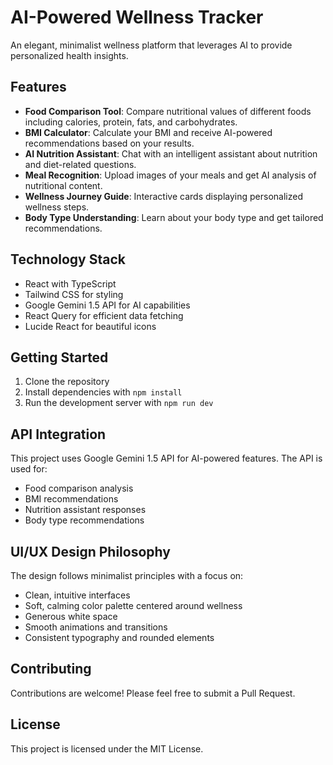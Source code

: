 
# AI-Powered Wellness Tracker

An elegant, minimalist wellness platform that leverages AI to provide personalized health insights.

## Features

- **Food Comparison Tool**: Compare nutritional values of different foods including calories, protein, fats, and carbohydrates.
- **BMI Calculator**: Calculate your BMI and receive AI-powered recommendations based on your results.
- **AI Nutrition Assistant**: Chat with an intelligent assistant about nutrition and diet-related questions.
- **Meal Recognition**: Upload images of your meals and get AI analysis of nutritional content.
- **Wellness Journey Guide**: Interactive cards displaying personalized wellness steps.
- **Body Type Understanding**: Learn about your body type and get tailored recommendations.

## Technology Stack

- React with TypeScript
- Tailwind CSS for styling
- Google Gemini 1.5 API for AI capabilities
- React Query for efficient data fetching
- Lucide React for beautiful icons

## Getting Started

1. Clone the repository
2. Install dependencies with `npm install`
3. Run the development server with `npm run dev`

## API Integration

This project uses Google Gemini 1.5 API for AI-powered features. The API is used for:
- Food comparison analysis
- BMI recommendations
- Nutrition assistant responses
- Body type recommendations

## UI/UX Design Philosophy

The design follows minimalist principles with a focus on:
- Clean, intuitive interfaces
- Soft, calming color palette centered around wellness
- Generous white space
- Smooth animations and transitions
- Consistent typography and rounded elements

## Contributing

Contributions are welcome! Please feel free to submit a Pull Request.

## License

This project is licensed under the MIT License.

